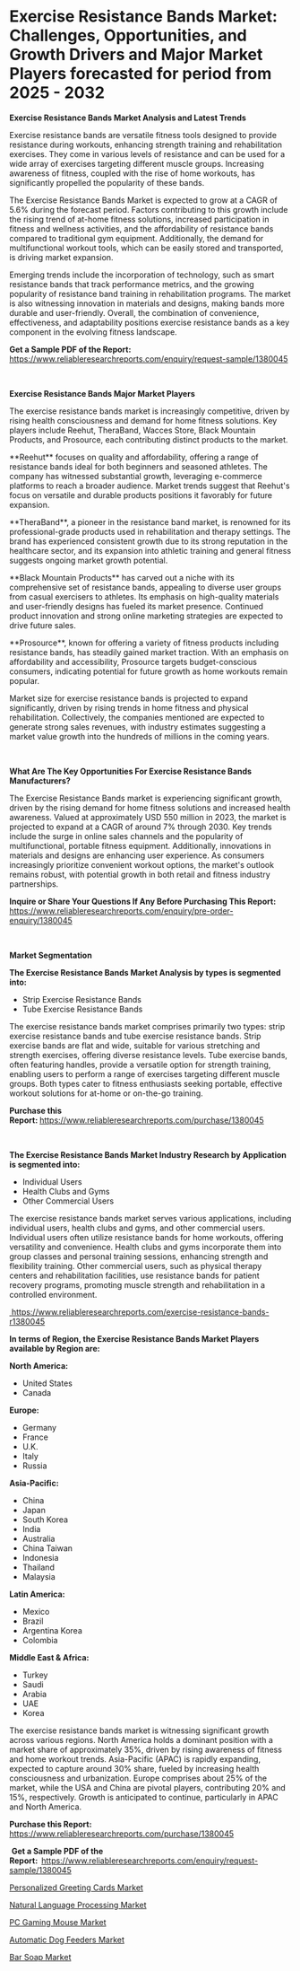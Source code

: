 <p><h1>Exercise Resistance Bands Market: Challenges, Opportunities, and Growth Drivers and Major Market Players forecasted for period from 2025 - 2032</h1></p><p><strong>Exercise Resistance Bands Market Analysis and Latest Trends</strong></p>
<p><p>Exercise resistance bands are versatile fitness tools designed to provide resistance during workouts, enhancing strength training and rehabilitation exercises. They come in various levels of resistance and can be used for a wide array of exercises targeting different muscle groups. Increasing awareness of fitness, coupled with the rise of home workouts, has significantly propelled the popularity of these bands.</p><p>The Exercise Resistance Bands Market is expected to grow at a CAGR of 5.6% during the forecast period. Factors contributing to this growth include the rising trend of at-home fitness solutions, increased participation in fitness and wellness activities, and the affordability of resistance bands compared to traditional gym equipment. Additionally, the demand for multifunctional workout tools, which can be easily stored and transported, is driving market expansion.</p><p>Emerging trends include the incorporation of technology, such as smart resistance bands that track performance metrics, and the growing popularity of resistance band training in rehabilitation programs. The market is also witnessing innovation in materials and designs, making bands more durable and user-friendly. Overall, the combination of convenience, effectiveness, and adaptability positions exercise resistance bands as a key component in the evolving fitness landscape.</p></p>
<p><strong>Get a Sample PDF of the Report:&nbsp;</strong> <a href="https://www.reliableresearchreports.com/enquiry/request-sample/1380045?utm_campaign=113&utm_medium=2&utm_source=Github&utm_content=ia&utm_term=05042025&utm_id=exercise-resistance-bands">https://www.reliableresearchreports.com/enquiry/request-sample/1380045</a></p>
<p>&nbsp;</p>
<p><strong>Exercise Resistance Bands Major Market Players</strong></p>
<p><p>The exercise resistance bands market is increasingly competitive, driven by rising health consciousness and demand for home fitness solutions. Key players include Reehut, TheraBand, Wacces Store, Black Mountain Products, and Prosource, each contributing distinct products to the market.</p><p>**Reehut** focuses on quality and affordability, offering a range of resistance bands ideal for both beginners and seasoned athletes. The company has witnessed substantial growth, leveraging e-commerce platforms to reach a broader audience. Market trends suggest that Reehut's focus on versatile and durable products positions it favorably for future expansion.</p><p>**TheraBand**, a pioneer in the resistance band market, is renowned for its professional-grade products used in rehabilitation and therapy settings. The brand has experienced consistent growth due to its strong reputation in the healthcare sector, and its expansion into athletic training and general fitness suggests ongoing market growth potential. </p><p>**Black Mountain Products** has carved out a niche with its comprehensive set of resistance bands, appealing to diverse user groups from casual exercisers to athletes. Its emphasis on high-quality materials and user-friendly designs has fueled its market presence. Continued product innovation and strong online marketing strategies are expected to drive future sales.</p><p>**Prosource**, known for offering a variety of fitness products including resistance bands, has steadily gained market traction. With an emphasis on affordability and accessibility, Prosource targets budget-conscious consumers, indicating potential for future growth as home workouts remain popular.</p><p>Market size for exercise resistance bands is projected to expand significantly, driven by rising trends in home fitness and physical rehabilitation. Collectively, the companies mentioned are expected to generate strong sales revenues, with industry estimates suggesting a market value growth into the hundreds of millions in the coming years.</p></p>
<p>&nbsp;</p>
<p><strong>What Are The Key Opportunities For Exercise Resistance Bands Manufacturers?</strong></p>
<p><p>The Exercise Resistance Bands market is experiencing significant growth, driven by the rising demand for home fitness solutions and increased health awareness. Valued at approximately USD 550 million in 2023, the market is projected to expand at a CAGR of around 7% through 2030. Key trends include the surge in online sales channels and the popularity of multifunctional, portable fitness equipment. Additionally, innovations in materials and designs are enhancing user experience. As consumers increasingly prioritize convenient workout options, the market's outlook remains robust, with potential growth in both retail and fitness industry partnerships.</p></p>
<p><strong>Inquire or Share Your Questions If Any Before Purchasing This Report:</strong> <a href="https://www.reliableresearchreports.com/enquiry/pre-order-enquiry/1380045?utm_campaign=113&utm_medium=2&utm_source=Github&utm_content=ia&utm_term=05042025&utm_id=exercise-resistance-bands">https://www.reliableresearchreports.com/enquiry/pre-order-enquiry/1380045</a></p>
<p>&nbsp;</p>
<p><strong>Market Segmentation</strong></p>
<p><strong>The Exercise Resistance Bands Market Analysis by types is segmented into:</strong></p>
<p><ul><li>Strip Exercise Resistance Bands</li><li>Tube Exercise Resistance Bands</li></ul></p>
<p><p>The exercise resistance bands market comprises primarily two types: strip exercise resistance bands and tube exercise resistance bands. Strip exercise bands are flat and wide, suitable for various stretching and strength exercises, offering diverse resistance levels. Tube exercise bands, often featuring handles, provide a versatile option for strength training, enabling users to perform a range of exercises targeting different muscle groups. Both types cater to fitness enthusiasts seeking portable, effective workout solutions for at-home or on-the-go training.</p></p>
<p><strong>Purchase this Report:&nbsp;</strong><a href="https://www.reliableresearchreports.com/purchase/1380045?utm_campaign=113&utm_medium=2&utm_source=Github&utm_content=ia&utm_term=05042025&utm_id=exercise-resistance-bands">https://www.reliableresearchreports.com/purchase/1380045</a></p>
<p>&nbsp;</p>
<p><strong>The Exercise Resistance Bands Market Industry Research by Application is segmented into:</strong></p>
<p><ul><li>Individual Users</li><li>Health Clubs and Gyms</li><li>Other Commercial Users</li></ul></p>
<p><p>The exercise resistance bands market serves various applications, including individual users, health clubs and gyms, and other commercial users. Individual users often utilize resistance bands for home workouts, offering versatility and convenience. Health clubs and gyms incorporate them into group classes and personal training sessions, enhancing strength and flexibility training. Other commercial users, such as physical therapy centers and rehabilitation facilities, use resistance bands for patient recovery programs, promoting muscle strength and rehabilitation in a controlled environment.</p></p>
<p><a href="https://www.reliableresearchreports.com/exercise-resistance-bands-r1380045?utm_campaign=113&utm_medium=2&utm_source=Github&utm_content=ia&utm_term=05042025&utm_id=exercise-resistance-bands">&nbsp;https://www.reliableresearchreports.com/exercise-resistance-bands-r1380045</a></p>
<p><strong>In terms of Region, the Exercise Resistance Bands Market Players available by Region are:</strong></p>
<p>
    <p> <strong> North America: </strong>
        <ul>
            <li>United States</li>
            <li>Canada</li>
        </ul>
        </p> 
    <p> <strong> Europe: </strong>
        <ul>
            <li>Germany</li>
            <li>France</li>
            <li>U.K.</li>
            <li>Italy</li>
            <li>Russia</li>
        </ul>
        </p> 
    <p> <strong> Asia-Pacific: </strong>
        <ul>
            <li>China</li>
            <li>Japan</li>
            <li>South Korea</li>
            <li>India</li>
            <li>Australia</li>
            <li>China Taiwan</li>
            <li>Indonesia</li>
            <li>Thailand</li>
            <li>Malaysia</li>
        </ul>
        </p> 
    <p> <strong> Latin America: </strong>
        <ul>
            <li>Mexico</li>
            <li>Brazil</li>
            <li>Argentina Korea</li>
            <li>Colombia</li>
        </ul>
        </p> 
    <p> <strong> Middle East & Africa: </strong>
        <ul>
            <li>Turkey</li>
            <li>Saudi</li>
            <li>Arabia</li>
            <li>UAE</li>
            <li>Korea</li>
        </ul>
    </p>
    </p>
<p><p>The exercise resistance bands market is witnessing significant growth across various regions. North America holds a dominant position with a market share of approximately 35%, driven by rising awareness of fitness and home workout trends. Asia-Pacific (APAC) is rapidly expanding, expected to capture around 30% share, fueled by increasing health consciousness and urbanization. Europe comprises about 25% of the market, while the USA and China are pivotal players, contributing 20% and 15%, respectively. Growth is anticipated to continue, particularly in APAC and North America.</p></p>
<p><strong>Purchase this Report: </strong><a href="https://www.reliableresearchreports.com/purchase/1380045?utm_campaign=113&utm_medium=2&utm_source=Github&utm_content=ia&utm_term=05042025&utm_id=exercise-resistance-bands">https://www.reliableresearchreports.com/purchase/1380045</a></p>
<p>&nbsp;<strong>Get a Sample PDF of the Report:&nbsp;&nbsp;</strong><a href="https://www.reliableresearchreports.com/enquiry/request-sample/1380045?utm_campaign=113&utm_medium=2&utm_source=Github&utm_content=ia&utm_term=05042025&utm_id=exercise-resistance-bands">https://www.reliableresearchreports.com/enquiry/request-sample/1380045</a></p>
<p><strong></strong></p>
<p><p><a href="https://github.com/hervedeidadw/Market-Research-Report-List-1/blob/main/personalized-greeting-cards-market.md?utm_campaign=113&utm_medium=2&utm_source=Github&utm_content=ia&utm_term=05042025&utm_id=exercise-resistance-bands">Personalized Greeting Cards Market</a></p><p><a href="https://github.com/abexjeliti/Market-Research-Report-List-1/blob/main/natural-language-processing-market.md?utm_campaign=113&utm_medium=2&utm_source=Github&utm_content=ia&utm_term=05042025&utm_id=exercise-resistance-bands">Natural Language Processing Market</a></p><p><a href="https://github.com/duzcupetriv/Market-Research-Report-List-1/blob/main/pc-gaming-mouse-market.md?utm_campaign=113&utm_medium=2&utm_source=Github&utm_content=ia&utm_term=05042025&utm_id=exercise-resistance-bands">PC Gaming Mouse Market</a></p><p><a href="https://github.com/nwogudimouix/Market-Research-Report-List-1/blob/main/automatic-dog-feeders-market.md?utm_campaign=113&utm_medium=2&utm_source=Github&utm_content=ia&utm_term=05042025&utm_id=exercise-resistance-bands">Automatic Dog Feeders Market</a></p><p><a href="https://github.com/okornevonywx/Market-Research-Report-List-1/blob/main/bar-soap-market.md?utm_campaign=113&utm_medium=2&utm_source=Github&utm_content=ia&utm_term=05042025&utm_id=exercise-resistance-bands">Bar Soap Market</a></p></p>
